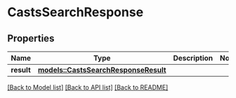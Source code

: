 # CastsSearchResponse

## Properties

Name | Type | Description | Notes
------------ | ------------- | ------------- | -------------
**result** | [**models::CastsSearchResponseResult**](CastsSearchResponse_result.md) |  | 

[[Back to Model list]](../README.md#documentation-for-models) [[Back to API list]](../README.md#documentation-for-api-endpoints) [[Back to README]](../README.md)


